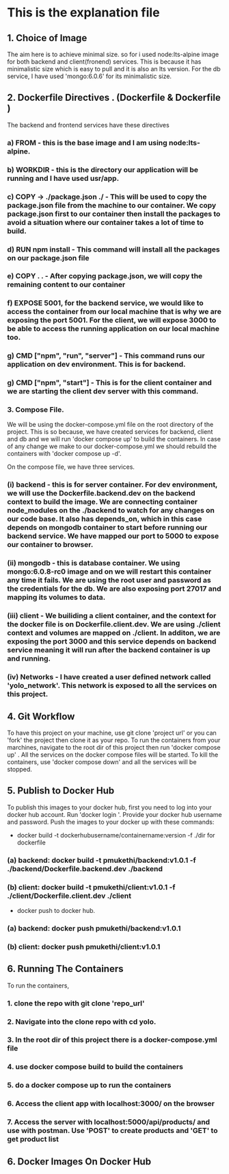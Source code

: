 # This is the explanation file 

## 1. Choice of Image

The aim here is to achieve minimal size.
so for i used node:lts-alpine image for both backend and client(fronend) services.
This is because it has minimalistic size which is easy to pull and it is also an lts version.
For the db service, I have used 'mongo:6.0.6' for its minimalistic size.

## 2. Dockerfile Directives . (Dockerfile & Dockerfile )

The backend and frontend services have these directives

### a) FROM - this is the base image and I am using node:lts-alpine.

### b) WORKDIR - this is the directory our application will be running and I have used usr/app.

### c) COPY -> ./package.json ./ - This will be used to copy the package.json file from the machine to our container. We copy package.json first to our container then install the packages to avoid a situation where our container takes a lot of time to build.

### d) RUN npm install - This command will install all the packages on our package.json file

### e) COPY . . - After copying package.json, we will copy the remaining content to our container

### f) EXPOSE 5001, for the backend service, we would like to access the container from our local machine that is why we are exposing the port 5001. For the client, we will expose 3000 to be able to access the running application on our local machine too.

### g) CMD ["npm", "run", "server"] - This command runs our application on dev environment. This is for backend.

### g) CMD ["npm", "start"] - This is for the client container and we are starting the client dev server with this command.

### 3. Compose File.

We will be using the docker-compose.yml file on the root directory of the project. This is so because, we have created services for backend, client and db and we will run 'docker compose up' to build the containers.
In case of any change we make to our docker-compose.yml we should rebuild the containers with 'docker compose up -d'.

On the compose file, we have three services.

### (i) backend - this is for server container. For dev environment, we will use the Dockerfile.backend.dev on the backend context to build the image. We are connecting container node_modules on the ./backend to watch for any changes on our code base. It also has depends_on, which in this case depends on mongodb container to start before running our backend service. We have mapped our port to 5000 to expose our container to browser.

### (ii) mongodb - this is database container. We using mongo:6.0.8-rc0 image and on we will restart this container any time it fails. We are using the root user and password as the credentials for the db. We are also exposing port 27017 and mapping its volumes to data.

### (iii) client - We builiding a client container, and the context for the docker file is on Dockerfile.client.dev. We are using ./client context and volumes are mapped on ./client. In additon, we are exposing the port 3000 and this service depends on backend service meaning it will run after the backend container is up and running.

### (iv) Networks - I have created a user defined network called 'yolo_network'. This network is exposed to all the services on this project.

## 4. Git Workflow

To have this project on your machine, use git clone 'project url' or you can 'fork' the project then clone it as your repo.
To run the containers from your marchines, navigate to the root dir of this project then run 'docker compose up' . All the services on the docker compose files will be started. To kill the containers, use 'docker compose down' and all the services will be stopped.

## 5. Publish to Docker Hub

To publish this images to your docker hub, first you need to log into your docker hub account. Run 'docker login '. Provide your docker hub username and password. Push the images to your docker up with these commands:

- docker build -t dockerhubusername/containername:version -f ./dir for dockerfile

### (a) backend: docker build -t pmukethi/backend:v1.0.1 -f ./backend/Dockerfile.backend.dev ./backend

### (b) client: docker build -t pmukethi/client:v1.0.1 -f ./client/Dockerfile.client.dev ./client

- docker push to docker hub.

### (a) backend: docker push pmukethi/backend:v1.0.1

### (b) client: docker push pmukethi/client:v1.0.1

## 6. Running The Containers

To run the containers,

### 1. clone the repo with git clone 'repo_url'

### 2. Navigate into the clone repo with cd yolo.

### 3. In the root dir of this project there is a docker-compose.yml file

### 4. use docker compose build to build the containers

### 5. do a docker compose up to run the containers

### 6. Access the client app with localhost:3000/ on the browser

### 7. Access the server with localhost:5000/api/products/ and use with postman. Use 'POST' to create products and 'GET' to get product list

## 6. Docker Images On Docker Hub

